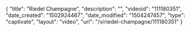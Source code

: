 {
    "title": "Riedel Champagne",
    "description": "",
    "videoid": "111180351",
    "date_created": "1502924467",
    "date_modified": "1504247457",
    "type": "captivate",
    "layout": "video",
    "url": "\/v\/riedel-champagne\/111180351"
}
